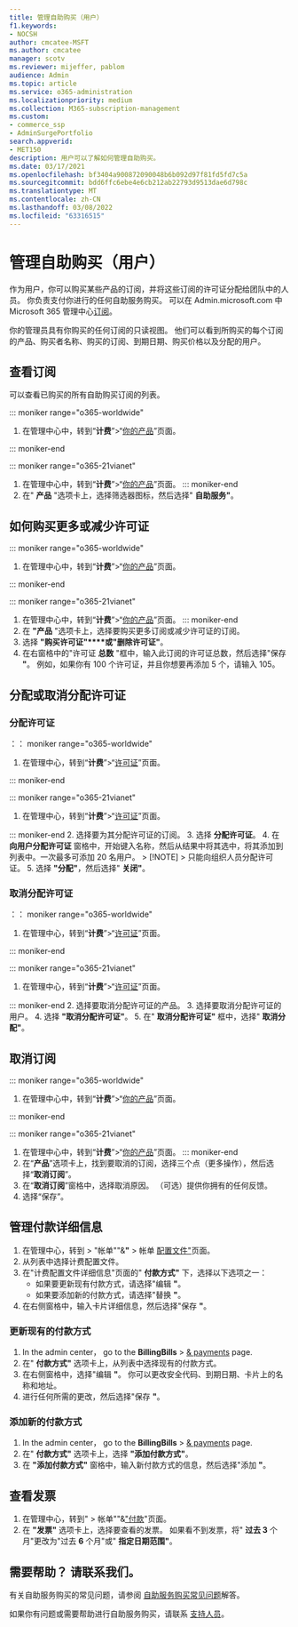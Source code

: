 ```yaml
---
title: 管理自助购买（用户）
f1.keywords:
- NOCSH
author: cmcatee-MSFT
ms.author: cmcatee
manager: scotv
ms.reviewer: mijeffer, pablom
audience: Admin
ms.topic: article
ms.service: o365-administration
ms.localizationpriority: medium
ms.collection: M365-subscription-management
ms.custom:
- commerce_ssp
- AdminSurgePortfolio
search.appverid:
- MET150
description: 用户可以了解如何管理自助购买。
ms.date: 03/17/2021
ms.openlocfilehash: bf3404a900872090048b6b092d97f81fd5fd7c5a
ms.sourcegitcommit: bdd6ffc6ebe4e6cb212ab22793d9513dae6d798c
ms.translationtype: MT
ms.contentlocale: zh-CN
ms.lasthandoff: 03/08/2022
ms.locfileid: "63316515"
---
```

# <a name="manage-self-service-purchases-users"></a>管理自助购买（用户）

作为用户，你可以购买某些产品的订阅，并将这些订阅的许可证分配给团队中的人员。 你负责支付你进行的任何自助服务购买。 可以在 Admin.microsoft.com 中Microsoft 365 管理中心<a href="https://go.microsoft.com/fwlink/p/?linkid=2024339" target="_blank">订阅</a>。

你的管理员具有你购买的任何订阅的只读视图。 他们可以看到所购买的每个订阅的产品、购买者名称、购买的订阅、到期日期、购买价格以及分配的用户。

## <a name="view-your-subscriptions"></a>查看订阅

可以查看已购买的所有自助购买订阅的列表。

::: moniker range="o365-worldwide"

1. 在管理中心中，转到“**计费**”>“<a href="https://go.microsoft.com/fwlink/p/?linkid=842054" target="_blank">你的产品</a>”页面。

::: moniker-end

::: moniker range="o365-21vianet"

1. 在管理中心中，转到“**计费**”\>“<a href="https://go.microsoft.com/fwlink/p/?linkid=850626" target="_blank">你的产品</a>”页面。
::: moniker-end
2. 在" **产品** "选项卡上，选择筛选器图标，然后选择" **自助服务"**。

## <a name="how-to-buy-more-or-reduce-licenses"></a>如何购买更多或减少许可证

::: moniker range="o365-worldwide"

1. 在管理中心中，转到“**计费**”>“<a href="https://go.microsoft.com/fwlink/p/?linkid=842054" target="_blank">你的产品</a>”页面。

::: moniker-end

::: moniker range="o365-21vianet"

1. 在管理中心中，转到“**计费**”\>“<a href="https://go.microsoft.com/fwlink/p/?linkid=850626" target="_blank">你的产品</a>”页面。
::: moniker-end
2. 在 **"产品** "选项卡上，选择要购买更多订阅或减少许可证的订阅。
3. 选择 **"购买许可证"****或"删除许可证"**。
4. 在右窗格中的"许可证 **总数** "框中，输入此订阅的许可证总数，然后选择"保存 **"**。 例如，如果你有 100 个许可证，并且你想要再添加 5 个，请输入 105。

## <a name="assign-or-unassign-licenses"></a>分配或取消分配许可证

### <a name="to-assign-licenses"></a>分配许可证

：： moniker range="o365-worldwide"

1. 在管理中心，转到“**计费**”\>“<a href="https://go.microsoft.com/fwlink/p/?linkid=842264" target="_blank">许可证</a>”页面。

::: moniker-end

::: moniker range="o365-21vianet"

 1. 在管理中心，转到“**计费**”\>“<a href="https://go.microsoft.com/fwlink/p/?linkid=850625" target="_blank">许可证</a>”页面。

::: moniker-end
2. 选择要为其分配许可证的订阅。
3. 选择 **分配许可证**。
4. 在 **向用户分配许可证** 窗格中，开始键入名称，然后从结果中将其选中，将其添加到列表中。一次最多可添加 20 名用户。
    > [!NOTE]
    > 只能向组织人员分配许可证。
5. 选择 **"分配"**，然后选择" **关闭"**。

### <a name="to-unassign-licenses"></a>取消分配许可证

：： moniker range="o365-worldwide"

1. 在管理中心，转到“**计费**”\>“<a href="https://go.microsoft.com/fwlink/p/?linkid=842264" target="_blank">许可证</a>”页面。

::: moniker-end

::: moniker range="o365-21vianet"

 1. 在管理中心，转到“**计费**”\>“<a href="https://go.microsoft.com/fwlink/p/?linkid=850625" target="_blank">许可证</a>”页面。

::: moniker-end
2. 选择要取消分配许可证的产品。
3. 选择要取消分配许可证的用户。
4. 选择 **"取消分配许可证"**。
5. 在" **取消分配许可证"** 框中，选择" **取消分配"**。

## <a name="cancel-a-subscription"></a>取消订阅

::: moniker range="o365-worldwide"

1. 在管理中心中，转到“**计费**”>“<a href="https://go.microsoft.com/fwlink/p/?linkid=842054" target="_blank">你的产品</a>”页面。

::: moniker-end

::: moniker range="o365-21vianet"

1. 在管理中心中，转到“**计费**”\>“<a href="https://go.microsoft.com/fwlink/p/?linkid=850626" target="_blank">你的产品</a>”页面。
::: moniker-end
2. 在“**产品**”选项卡上，找到要取消的订阅，选择三个点（更多操作），然后选择“**取消订阅**”。
3. 在“**取消订阅**”窗格中，选择取消原因。 （可选）提供你拥有的任何反馈。
4. 选择“保存”。

## <a name="manage-your-payment-details"></a>管理付款详细信息

1. 在管理中心，转到 > "帐单""&**"** > 帐单 <a href="https://go.microsoft.com/fwlink/p/?linkid=2103629" target="_blank">配置文件"</a>页面。
2. 从列表中选择计费配置文件。
3. 在"计费配置文件详细信息"页面的" **付款方式"** 下，选择以下选项之一：
    - 如果要更新现有付款方式，请选择"编辑 **"**。
    - 如果要添加新的付款方式，请选择"替换 **"**。
4. 在右侧窗格中，输入卡片详细信息，然后选择"保存 **"**。

### <a name="update-an-existing-payment-method"></a>更新现有的付款方式

1. In the admin center， go to the **BillingBills** >  <a href="https://go.microsoft.com/fwlink/p/?linkid=2102895" target="_blank">& payments</a> page.
2. 在" **付款方式"** 选项卡上，从列表中选择现有的付款方式。
3. 在右侧窗格中，选择"编辑 **"**。 你可以更改安全代码、到期日期、卡片上的名称和地址。
4. 进行任何所需的更改，然后选择"保存 **"**。

### <a name="add-a-new-payment-method"></a>添加新的付款方式

1. In the admin center， go to the **BillingBills** >  <a href="https://go.microsoft.com/fwlink/p/?linkid=2102895" target="_blank">& payments</a> page.
2. 在" **付款方式"** 选项卡上，选择 **"添加付款方式"**。
3. 在 **"添加付款方式"** 窗格中，输入新付款方式的信息，然后选择"添加 **"**。

## <a name="view-your-invoices"></a>查看发票

1. 在管理中心，转到" > 帐单""&<a href="https://go.microsoft.com/fwlink/p/?linkid=2102895" target="_blank">"付款</a>"页面。
2. 在 **"发票"** 选项卡上，选择要查看的发票。 如果看不到发票，将" **过去 3** 个月"更改为"过去 **6** 个月"或" **指定日期范围"**。

## <a name="need-help-contact-us"></a>需要帮助？ 请联系我们。

有关自助服务购买的常见问题，请参阅 [自助服务购买常见问题](self-service-purchase-faq.yml)解答。

如果你有问题或需要帮助进行自助服务购买，请联系 [支持人员](../../admin/get-help-support.md)。
